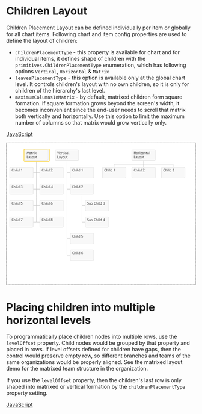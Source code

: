 # Children Layout
Children Placement Layout can be defined individually per item or globally for all chart items. Following chart and item config properties are used to define the layout of children:

* `childrenPlacementType` - this property is available for chart and for individual items, it defines shape of children with the `primitives.ChildrenPlacementType` enumeration, which has following options `Vertical`, `Horizontal` & `Matrix`
* `leavesPlacementType` - this option is available only at the global chart level. It controls children's layout with no own children, so it is only for children of the hierarchy's last level.
* `maximumColumnsInMatrix` - by default, matrixed children form square formation. If square formation grows beyond the screen's width, it becomes inconvenient since the end-user needs to scroll that matrix both vertically and horizontally. Use this option to limit the maximum number of columns so that matrix would grow vertically only.

[JavaScript](javascript.controls/CaseChildrenPlacementType.html)

![Screenshot](javascript.controls/__image_snapshots__/CaseChildrenPlacementType-snap.png)

# Placing children into multiple horizontal levels
To programmatically place children nodes into multiple rows, use the `levelOffset` property. Child nodes would be grouped by that property and placed in rows. If level offsets defined for children have gaps, then the control would preserve empty row, so different branches and teams of the same organizations would be properly aligned.  See the matrixed layout demo for the matrixed team structure in the organization.


If you use the `levelOffset` property, then the children's last row is only shaped into matrixed or vertical formation by the `childrenPlacementType` property setting. 

[JavaScript](javascript.controls/CaseChildrenAndAssistantsLevelOffset.html)
